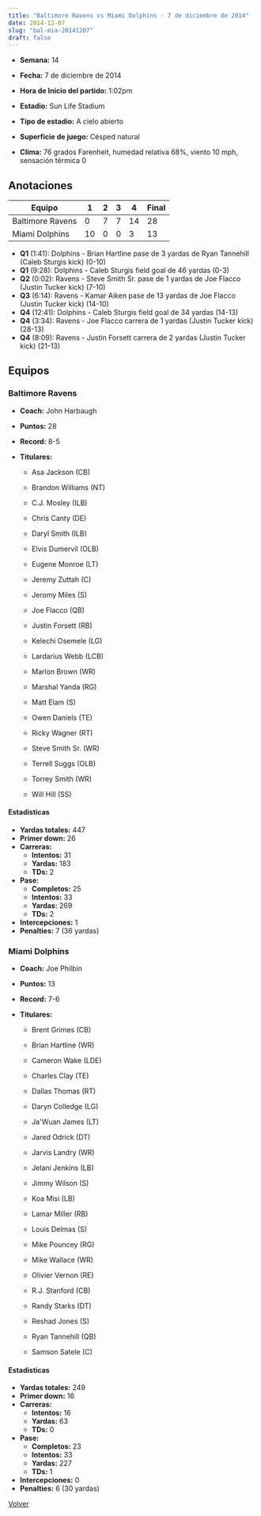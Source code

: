 ```yaml
---
title: "Baltimore Ravens vs Miami Dolphins - 7 de diciembre de 2014"
date: 2014-12-07
slug: "bal-mia-20141207"
draft: false
---
```


* **Semana:** 14
* **Fecha:** 7 de diciembre de 2014

* **Hora de Inicio del partido:** 1:02pm
* **Estadio:** Sun Life Stadium
* **Tipo de estadio:** A cielo abierto
* **Superficie de juego:** Césped natural
* **Clima:** 76 grados Farenheit, humedad relativa 68%, viento 10 mph, sensación térmica 0





## Anotaciones
| Equipo | 1 | 2 | 3 | 4 | Final |
|--------|---|---|---|---|-------|
| Baltimore Ravens  | 0 | 7 | 7 | 14  | 28 |
| Miami Dolphins  | 10 | 0 | 0 | 3  | 13 |
* **Q1** (1:41): Dolphins - Brian Hartline pase de 3 yardas de Ryan Tannehill (Caleb Sturgis kick) (0-10)
* **Q1** (9:28): Dolphins - Caleb Sturgis field goal de 46 yardas (0-3)
* **Q2** (0:02): Ravens - Steve Smith Sr. pase de 1 yardas de Joe Flacco (Justin Tucker kick) (7-10)
* **Q3** (6:14): Ravens - Kamar Aiken pase de 13 yardas de Joe Flacco (Justin Tucker kick) (14-10)
* **Q4** (12:41): Dolphins - Caleb Sturgis field goal de 34 yardas (14-13)
* **Q4** (3:34): Ravens - Joe Flacco carrera de 1 yardas (Justin Tucker kick) (28-13)
* **Q4** (8:09): Ravens - Justin Forsett carrera de 2 yardas (Justin Tucker kick) (21-13)


## Equipos


### Baltimore Ravens
* **Coach:** John Harbaugh
* **Puntos:** 28
* **Record:** 8-5
* **Titulares:** 

  * Asa Jackson (CB) 

  * Brandon Williams (NT) 

  * C.J. Mosley (ILB) 

  * Chris Canty (DE) 

  * Daryl Smith (ILB) 

  * Elvis Dumervil (OLB) 

  * Eugene Monroe (LT) 

  * Jeremy Zuttah (C) 

  * Jeromy Miles (S) 

  * Joe Flacco (QB) 

  * Justin Forsett (RB) 

  * Kelechi Osemele (LG) 

  * Lardarius Webb (LCB) 

  * Marlon Brown (WR) 

  * Marshal Yanda (RG) 

  * Matt Elam (S) 

  * Owen Daniels (TE) 

  * Ricky Wagner (RT) 

  * Steve Smith Sr. (WR) 

  * Terrell Suggs (OLB) 

  * Torrey Smith (WR) 

  * Will Hill (SS) 

#### Estadísticas
* **Yardas totales:** 447
* **Primer down:** 26
* **Carreras:**
  * **Intentos:** 31
  * **Yardas:** 183
  * **TDs:** 2
* **Pase:**
  * **Completos:** 25
  * **Intentos:** 33
  * **Yardas:** 269
  * **TDs:** 2
* **Intercepciones:** 1
* **Penalties:** 7 (36 yardas)

### Miami Dolphins
* **Coach:** Joe Philbin
* **Puntos:** 13
* **Record:** 7-6
* **Titulares:** 

  * Brent Grimes (CB) 

  * Brian Hartline (WR) 

  * Cameron Wake (LDE) 

  * Charles Clay (TE) 

  * Dallas Thomas (RT) 

  * Daryn Colledge (LG) 

  * Ja'Wuan James (LT) 

  * Jared Odrick (DT) 

  * Jarvis Landry (WR) 

  * Jelani Jenkins (LB) 

  * Jimmy Wilson (S) 

  * Koa Misi (LB) 

  * Lamar Miller (RB) 

  * Louis Delmas (S) 

  * Mike Pouncey (RG) 

  * Mike Wallace (WR) 

  * Olivier Vernon (RE) 

  * R.J. Stanford (CB) 

  * Randy Starks (DT) 

  * Reshad Jones (S) 

  * Ryan Tannehill (QB) 

  * Samson Satele (C) 

#### Estadísticas
* **Yardas totales:** 249
* **Primer down:** 16
* **Carreras:**
  * **Intentos:** 16
  * **Yardas:** 63
  * **TDs:** 0
* **Pase:**
  * **Completos:** 23
  * **Intentos:** 33
  * **Yardas:** 227
  * **TDs:** 1
* **Intercepciones:** 0
* **Penalties:** 6 (30 yardas)


[Volver](/historia/2014)
